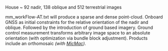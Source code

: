 House ~ 92 nadir, 138 oblique and 512 terrestrial images

mm_workFlow-AT.txt will produce a sparse and dense point-cloud. Onboard GNSS as initial constraints for the relative orientation of the nadir and oblique. Followed by the introduction of ground based imagery. Ground control measurement transforms arbitrary image space to an absolute orientation (with optimization via bundle block adjustment). Products include an orthomosaic _(with [MicMac](https://github.com/micmacIGN/micmac))_.
